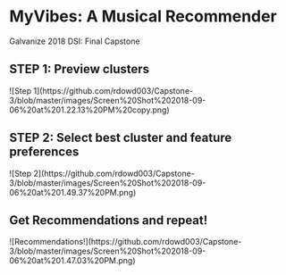 # MyVibes: A Musical Recommender
Galvanize 2018 DSI: Final Capstone 

<h2> STEP 1: Preview clusters</h2>
![Step 1](https://github.com/rdowd003/Capstone-3/blob/master/images/Screen%20Shot%202018-09-06%20at%201.22.13%20PM%20copy.png)
<h2> STEP 2: Select best cluster and feature preferences</h2>
![Step 2](https://github.com/rdowd003/Capstone-3/blob/master/images/Screen%20Shot%202018-09-06%20at%201.49.37%20PM.png)
<h2> Get Recommendations and repeat! </h2>
![Recommendations!](https://github.com/rdowd003/Capstone-3/blob/master/images/Screen%20Shot%202018-09-06%20at%201.47.03%20PM.png)
